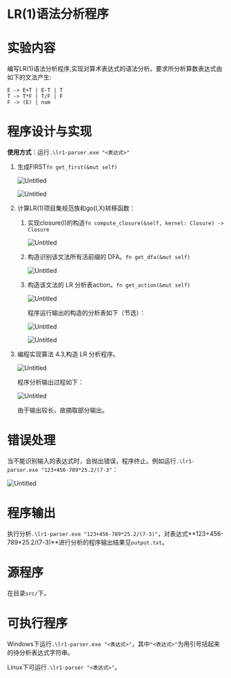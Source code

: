 # LR(1)语法分析程序

# 实验内容

编写LR(1)语法分析程序,实现对算术表达式的语法分析。要求所分析算数表达式由如下的文法产生:

```
E -> E+T | E-T | T
T -> T*F | T/F | F
F -> (E) | num
```

# 程序设计与实现

**使用方式**：运行`.\lr1-parser.exe "<表达式>"`

1. 生成FIRST`fn get_first(&mut self)`
    
    ![Untitled](images/Untitled.png)
    
    ![Untitled](images/Untitled%201.png)
    
2. 计算LR(1)项目集规范族和go(I,X)转移函数：
    1. 实现closure(I)的构造`fn compute_closure(&self, kernel: Closure) -> Closure`
        
        ![Untitled](images/Untitled%202.png)
        
    2. 构造识别该文法所有活前缀的 DFA。`fn get_dfa(&mut self)`
        
        ![Untitled](images/Untitled%203.png)
        
    3. 构造该文法的 LR 分析表action。`fn get_action(&mut self)`
        
        ![Untitled](images/Untitled%204.png)
        
        程序运行输出的构造的分析表如下（节选）：
        
        ![Untitled](images/Untitled%205.png)
        
        ![Untitled](images/Untitled%206.png)
        
3. 编程实现算法 4.3,构造 LR 分析程序。
    
    ![Untitled](images/Untitled%207.png)
    
    程序分析输出过程如下：
    
    ![Untitled](images/Untitled%208.png)
    
    由于输出较长，故摘取部分输出。
    

# 错误处理

当不能识别输入的表达式时，会抛出错误，程序终止。例如运行`.\lr1-parser.exe "123+456-789*25.2/(7-3"`：

![Untitled](images/Untitled%209.png)

# 程序输出

执行分析`.\lr1-parser.exe "123+456-789*25.2/(7-3)"`，对表达式**123+456-789*25.2/(7-3)**进行分析的程序输出结果见`output.txt`。

# 源程序

在目录`src/`下。

# 可执行程序

Windows下运行`.\lr1-parser.exe "<表达式>"`，其中`"<表达式>"`为用引号括起来的待分析表达式字符串。

Linux下可运行`.\lr1-parser "<表达式>"`。